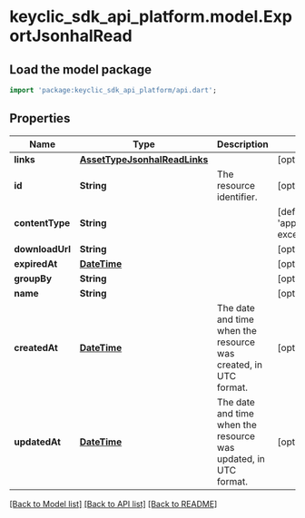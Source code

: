 # keyclic_sdk_api_platform.model.ExportJsonhalRead

## Load the model package
```dart
import 'package:keyclic_sdk_api_platform/api.dart';
```

## Properties
Name | Type | Description | Notes
------------ | ------------- | ------------- | -------------
**links** | [**AssetTypeJsonhalReadLinks**](AssetTypeJsonhalReadLinks.md) |  | [optional] 
**id** | **String** | The resource identifier. | [optional] [readonly] 
**contentType** | **String** |  | [default to 'application/vnd.ms-excel']
**downloadUrl** | **String** |  | [optional] 
**expiredAt** | [**DateTime**](DateTime.md) |  | [optional] [readonly] 
**groupBy** | **String** |  | [optional] 
**name** | **String** |  | [optional] 
**createdAt** | [**DateTime**](DateTime.md) | The date and time when the resource was created, in UTC format. | [optional] [readonly] 
**updatedAt** | [**DateTime**](DateTime.md) | The date and time when the resource was updated, in UTC format. | [optional] [readonly] 

[[Back to Model list]](../README.md#documentation-for-models) [[Back to API list]](../README.md#documentation-for-api-endpoints) [[Back to README]](../README.md)


